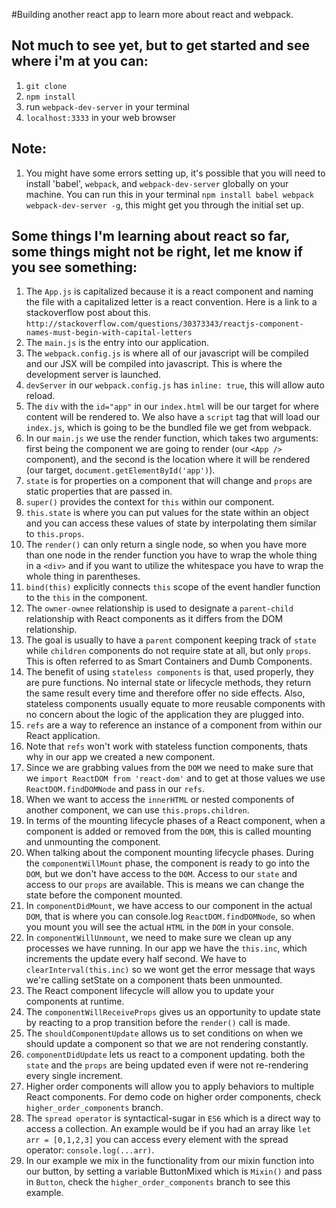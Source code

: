#Building another react app to learn more about react and webpack.

## Not much to see yet, but to get started and see where i'm at you can:
1.  `git clone`
2.  `npm install`
3.  run `webpack-dev-server` in your terminal
4.  `localhost:3333` in your web browser

## Note:
1.  You might have some errors setting up, it's possible that you will need to install 'babel', `webpack`, and `webpack-dev-server` globally on your machine. You can run this in your terminal `npm install babel webpack webpack-dev-server -g`, this might get you through the initial set up.

## Some things I'm learning about react so far, some things might not be right, let me know if you see something:
1.  The `App.js` is capitalized because it is a react component and naming the file with a capitalized letter is a react convention. Here is a link to a stackoverflow post about this. `http://stackoverflow.com/questions/30373343/reactjs-component-names-must-begin-with-capital-letters`
2.  The `main.js` is the entry into our application.
3.  The `webpack.config.js` is where all of our javascript will be compiled and our JSX will be compiled into javascript. This is where the development server is launched.
4.  `devServer` in our `webpack.config.js` has `inline: true`, this will allow auto reload.
5.  The `div` with the `id="app"` in our `index.html` will be our target for where content will be rendered to. We also have a `script` tag that will load our `index.js`, which is going to be the bundled file we get from webpack.
6.  In our `main.js` we use the render function, which takes two arguments: first being the component we are going to render (our `<App />` component), and the second is the location where it will be rendered (our target, `document.getElementById('app')`).
7.  `state` is for properties on a component that will change and `props` are static properties that are passed in.
8.  `super()` provides the context for `this` within our component.
9.  `this.state` is where you can put values for the state within an object and you can access these values of state by interpolating them similar to `this.props`.
10. The `render()` can only return a single node, so when you have more than one node in the render function you have to wrap the whole thing in a `<div>` and if you want to utilize the whitespace you have to wrap the whole thing in parentheses.
11. `bind(this)` explicitly connects `this` scope of the event handler function to the `this` in the component.
12. The `owner-ownee` relationship is used to designate a `parent-child` relationship with React components as it differs from the DOM relationship.
13. The goal is usually to have a `parent` component keeping track of `state` while `children` components do not require state at all, but only `props`. This is often referred to as Smart Containers and Dumb Components.
14. The benefit of using `stateless components` is that, used properly, they are pure functions. No internal state or lifecycle methods, they return the same result every time and therefore offer no side effects. Also, stateless components usually equate to more reusable components with no concern about the logic of the application they are plugged into.
15. `refs` are a way to reference an instance of a component from within our React application.
16. Note that `refs` won't work with stateless function components, thats why in our app we created a new component.
17. Since we are grabbing values from the `DOM` we need to make sure that we `import ReactDOM from 'react-dom'` and to get at those values we use `ReactDOM.findDOMNode` and pass in our `refs`.
18. When we want to access the `innerHTML` or nested components of another component, we can use `this.props.children`.
19. In terms of the mounting lifecycle phases of a React component, when a component is added or removed from the `DOM`, this is called mounting and unmounting the component.
20. When talking about the component mounting lifecycle phases. During the `componentWillMount` phase, the component is ready to go into the `DOM`, but we don't have access to the `DOM`. Access to our `state` and access to our `props` are available. This is means we can change the state before the component mounted.
21. In `componentDidMount`, we have access to our component in the actual `DOM`, that is where you can console.log `ReactDOM.findDOMNode`, so when you mount you will see the actual `HTML` in the `DOM` in your console.
22. In `componentWillUnmount`, we need to make sure we clean up any processes we have running. In our app we have the `this.inc`, which increments the update every half second. We have to `clearInterval(this.inc)` so we wont get the error message that ways we're calling setState on a component thats been unmounted.
23. The React component lifecycle will allow you to update your components at runtime.
24. The `componentWillReceiveProps` gives us an opportunity to update state by reacting to a prop transition before the `render()` call is made.
25. The `shouldComponentUpdate` allows us to set conditions on when we should update a component so that we are not rendering constantly.
26. `componentDidUpdate` lets us react to a component updating. both the `state` and the `props` are being updated even if were not re-rendering every single increment.
27. Higher order components will allow you to apply behaviors to multiple React components. For demo code on higher order components, check `higher_order_components` branch.
28. The `spread operator` is syntactical-sugar in `ES6` which is a direct way to access a collection. An example would be if you had an array like `let arr = [0,1,2,3]` you can access every element with the spread operator: `console.log(...arr)`.
29. In our example we mix in the functionality from our mixin function into our button, by setting a variable ButtonMixed which is `Mixin()` and pass in `Button`, check the `higher_order_components` branch to see this example.
